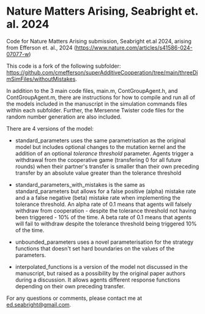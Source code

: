 # Nature Matters Arising, Seabright et. al. 2024
Code for Nature Matters Arising submission, Seabright et.al 2024, arising from Efferson et. al., 2024 (https://www.nature.com/articles/s41586-024-07077-w)

This code is a fork of the following subfolder: https://github.com/cmefferson/superAdditiveCooperation/tree/main/threeDimSimFiles/withoutMistakes.

In addition to the 3 main code files, main.m, ContGroupAgent.h, and ContGroupAgent.m, there are instructions for how to compile and run all of the models included in the manuscript in the simulation commands files within each subfolder. Further, the Mersenne Twister code files for the random number generation are also included.

There are 4 versions of the model:
  - standard_parameters uses the same parametrisation as the original model but includes optional changes to the mutation kernel and the addition of an optional *tolerance threshold* parameter. Agents trigger a withdrawal from the cooperative game (transfering 0 for all future rounds) when their partner's transfer is smaller than their own preceding transfer by an absolute value greater than the tolerance threshold

  - standard_parameters_with_mistakes is the same as standard_parameters but allows for a false positive (alpha) mistake rate and a a false negative (beta) mistake rate when implementing the tolerance threshold. An alpha rate of 0.1 means that agents will falsely withdraw from cooperation - despite the tolerance threshold not having been triggered - 10% of the time. A beta rate of 0.1 means that agents will fail to withdraw despite the tolerance threshold being triggered 10% of the time.

  - unbounded_parameters uses a novel parameterisation for the strategy functions that doesn't set hard boundaries on the values of the parameters.

  - interpolated_functions is a version of the model not discussed in the manuscript, but raised as a possibility by the original paper authors during a discussion. It allows agents different response functions depending on their own preceding transfer. 

 For any questions or comments, please contact me at ed.seabright@gmail.com.
